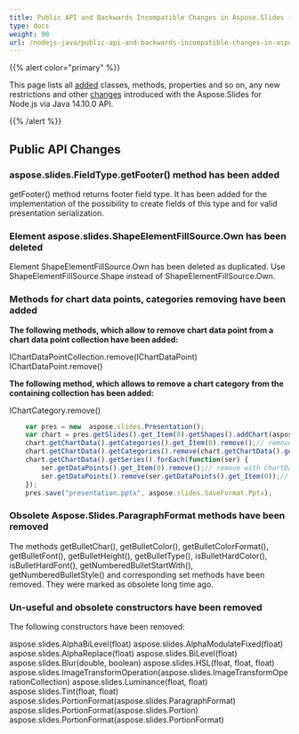 ```yaml
---
title: Public API and Backwards Incompatible Changes in Aspose.Slides for Node.js via Java 14.10.0
type: docs
weight: 90
url: /nodejs-java/public-api-and-backwards-incompatible-changes-in-aspose-slides-for-java-14-10-0/
---
```


{{% alert color="primary" %}} 

This page lists all [added](/slides/java/public-api-and-backwards-incompatible-changes-in-aspose-slides-for-java-14-10-0/) classes, methods, properties and so on, any new restrictions and other [changes](/slides/java/public-api-and-backwards-incompatible-changes-in-aspose-slides-for-java-14-10-0/) introduced with the Aspose.Slides for Node.js via Java 14.10.0 API.

{{% /alert %}} 
## **Public API Changes**
### **aspose.slides.FieldType.getFooter() method has been added**
getFooter() method returns footer field type. It has been added for the implementation of the possibility to create fields of this type and for valid presentation serialization.
### **Element aspose.slides.ShapeElementFillSource.Own has been deleted**
Element ShapeElementFillSource.Own has been deleted as duplicated. Use ShapeElementFillSource.Shape instead of ShapeElementFillSource.Own.
### **Methods for chart data points, categories removing have been added**
**The following methods, which allow to remove chart data point from a chart data point collection have been added:**

IChartDataPointCollection.remove(IChartDataPoint)
IChartDataPoint.remove()

**The following method, which allows to remove a chart category from the containing collection has been added:**

IChartCategory.remove()

```javascript
    var pres = new  aspose.slides.Presentation();
    var chart = pres.getSlides().get_Item(0).getShapes().addChart(aspose.slides.ChartType.ClusteredColumn, 50, 50, 450, 400, true);
    chart.getChartData().getCategories().get_Item(0).remove();// remove with ChartCategory.remove()
    chart.getChartData().getCategories().remove(chart.getChartData().getCategories().get_Item(0));// remove with ChartCategoryCollection.remove()
    chart.getChartData().getSeries().forEach(function(ser) {
        ser.getDataPoints().get_Item(0).remove();// remove with ChartDataPoint.remove()
        ser.getDataPoints().remove(ser.getDataPoints().get_Item(0));// ChartDataPointCollection.remove()
    });
    pres.save("presentation.pptx", aspose.slides.SaveFormat.Pptx);
```
### **Obsolete Aspose.Slides.ParagraphFormat methods have been removed**
The methods getBulletChar(), getBulletColor(), getBulletColorFormat(), getBulletFont(), getBulletHeight(), getBulletType(), isBulletHardColor(), isBulletHardFont(), getNumberedBulletStartWith(), getNumberedBulletStyle() and corresponding set methods have been removed. They were marked as obsolete long time ago.
### **Un-useful and obsolete constructors have been removed**
The following constructors have been removed:

aspose.slides.AlphaBiLevel(float)
aspose.slides.AlphaModulateFixed(float)
aspose.slides.AlphaReplace(float)
aspose.slides.BiLevel(float)
aspose.slides.Blur(double, boolean)
aspose.slides.HSL(float, float, float)
aspose.slides.ImageTransformOperation(aspose.slides.ImageTransformOperationCollection)
aspose.slides.Luminance(float, float)
aspose.slides.Tint(float, float)
aspose.slides.PortionFormat(aspose.slides.ParagraphFormat)
aspose.slides.PortionFormat(aspose.slides.Portion)
aspose.slides.PortionFormat(aspose.slides.PortionFormat)
